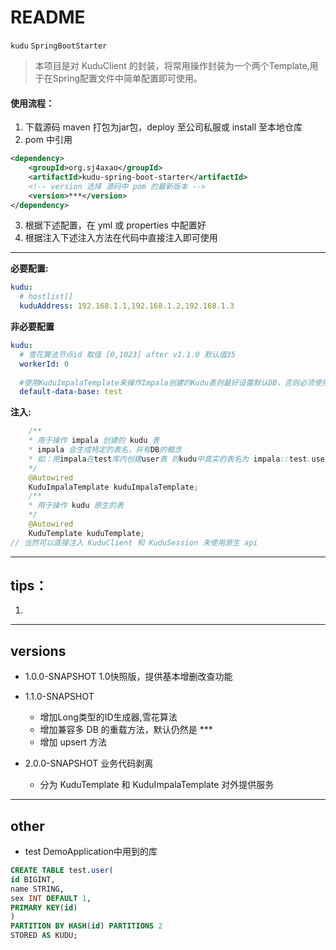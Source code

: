﻿# README

`kudu` `SpringBootStarter`

> 本项目是对 KuduClient 的封装，将常用操作封装为一个两个Template,用于在Spring配置文件中简单配置即可使用。

#### 使用流程：
1. 下载源码 maven 打包为jar包，deploy 至公司私服或 install 至本地仓库
2. pom 中引用
```xml
<dependency>
	<groupId>org.sj4axao</groupId>
	<artifactId>kudu-spring-boot-starter</artifactId>
	<!-- version 选择 源码中 pom 的最新版本 -->
	<version>***</version>
</dependency>		
```
3. 根据下述配置，在 yml 或 properties 中配置好
4. 根据注入下述注入方法在代码中直接注入即可使用

---
**必要配置:**
```yml
kudu:
  # hostlist[]
  kuduAddress: 192.168.1.1,192.168.1.2,192.168.1.3
```
**非必要配置**
```yml
kudu:
  # 雪花算法节点id 取值 [0,1023] after v1.1.0 默认值35
  workerId: 0
  
  #使用KuduImpalaTemplate来操作Impala创建的Kudu表则最好设置默认DB，否则必须使用带dbName参数的重载方法
  default-data-base: test
```
**注入:**
```java
    /**
    * 用于操作 impala 创建的 kudu 表
    * impala 会生成特定的表名，并有DB的概念
    * 如：用impala在test库内创建user表 则kudu中真实的表名为 impala::test.user
    */
    @Autowired
    KuduImpalaTemplate kuduImpalaTemplate;
    /**
    * 用于操作 kudu 原生的表
    */
    @Autowired
    KuduTemplate kuduTemplate;
// 当然可以直接注入 KuduClient 和 KuduSession 来使用原生 api
```
---
tips：
-
1. 

---
versions
-
- 1.0.0-SNAPSHOT 1.0快照版，提供基本增删改查功能
- 1.1.0-SNAPSHOT 
    + 增加Long类型的ID生成器,雪花算法
    + 增加兼容多 DB 的重载方法，默认仍然是 ***
    + 增加 upsert 方法

- 2.0.0-SNAPSHOT 业务代码剥离
    + 分为 KuduTemplate 和 KuduImpalaTemplate 对外提供服务

---
other
-
- test DemoApplication中用到的库
```sql
CREATE TABLE test.user(
id BIGINT,
name STRING,
sex INT DEFAULT 1,
PRIMARY KEY(id)
)
PARTITION BY HASH(id) PARTITIONS 2
STORED AS KUDU;
```
